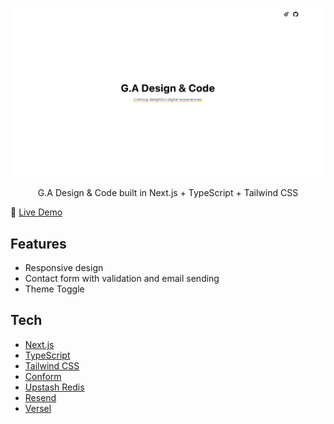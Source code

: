![](/.github/assets/presentation.png)

<p align="center">
 G.A Design & Code built in Next.js + TypeScript + Tailwind CSS
</p>

🔗 [Live Demo](https://www.genta-ameku.com)

## Features

- Responsive design
- Contact form with validation and email sending
- Theme Toggle

## Tech

- [Next.js](https://nextjs.org)
- [TypeScript](https://www.typescriptlang.org)
- [Tailwind CSS](https://tailwindcss.com)
- [Conform](https://conform.guide/)
- [Upstash Redis](https://upstash.com/redis)
- [Resend](https://resend.com)
- [Versel](https://vercel.com)
